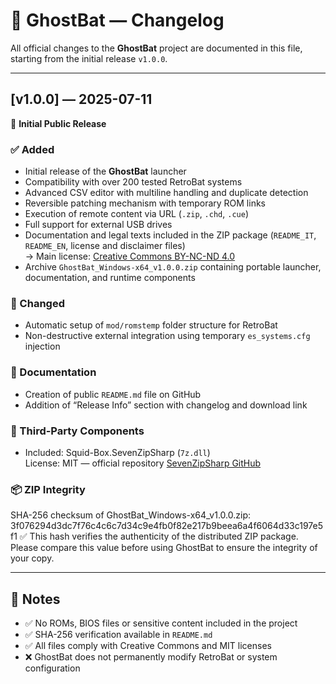 # 📓 GhostBat — Changelog

All official changes to the **GhostBat** project are documented in this file, starting from the initial release `v1.0.0`.

---

## [v1.0.0] — 2025-07-11

🎉 **Initial Public Release**

### ✅ Added  
- Initial release of the **GhostBat** launcher  
- Compatibility with over 200 tested RetroBat systems  
- Advanced CSV editor with multiline handling and duplicate detection  
- Reversible patching mechanism with temporary ROM links  
- Execution of remote content via URL (`.zip`, `.chd`, `.cue`)  
- Full support for external USB drives  
- Documentation and legal texts included in the ZIP package (`README_IT`, `README_EN`, license and disclaimer files)  
  → Main license: [Creative Commons BY-NC-ND 4.0](https://creativecommons.org/licenses/by-nc-nd/4.0/)  
- Archive `GhostBat_Windows-x64_v1.0.0.zip` containing portable launcher, documentation, and runtime components

### 🧩 Changed  
- Automatic setup of `mod/romstemp` folder structure for RetroBat  
- Non-destructive external integration using temporary `es_systems.cfg` injection

### 📄 Documentation  
- Creation of public `README.md` file on GitHub  
- Addition of “Release Info” section with changelog and download link

### 🔐 Third-Party Components  
- Included: Squid-Box.SevenZipSharp (`7z.dll`)  
  License: MIT — official repository [SevenZipSharp GitHub](https://github.com/adamhathcock/sevenzipsharp)

 ###  📦 ZIP Integrity
SHA-256 checksum of GhostBat_Windows-x64_v1.0.0.zip:
3f076294d3dc7f76c4c6c7d34c9e4fb0f82e217b9beea6a4f6064d33c197e5f1
✅ This hash verifies the authenticity of the distributed ZIP package.
Please compare this value before using GhostBat to ensure the integrity of your copy.


---

## 📌 Notes  
- ✅ No ROMs, BIOS files or sensitive content included in the project  
- ✅ SHA-256 verification available in `README.md`  
- ✅ All files comply with Creative Commons and MIT licenses  
- ❌ GhostBat does not permanently modify RetroBat or system configuration
